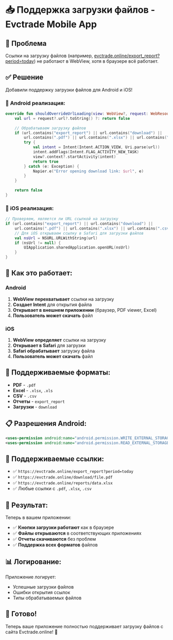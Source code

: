 # 📥 Поддержка загрузки файлов - Evctrade Mobile App

## 🎯 Проблема

Ссылки на загрузку файлов (например, [evctrade.online/export_report?period=today](https://evctrade.online/export_report?period=today)) не работают в WebView, хотя в браузере всё работает.

## ✅ Решение

Добавили поддержку загрузки файлов для Android и iOS!

### 🔧 **Android реализация:**

```kotlin
override fun shouldOverrideUrlLoading(view: WebView?, request: WebResourceRequest?): Boolean {
    val url = request?.url?.toString() ?: return false
    
    // Обрабатываем загрузку файлов
    if (url.contains("export_report") || url.contains("download") || 
        url.contains(".pdf") || url.contains(".xlsx") || url.contains(".csv")) {
        try {
            val intent = Intent(Intent.ACTION_VIEW, Uri.parse(url))
            intent.addFlags(Intent.FLAG_ACTIVITY_NEW_TASK)
            view?.context?.startActivity(intent)
            return true
        } catch (e: Exception) {
            Napier.e("Error opening download link: $url", e)
        }
    }
    
    return false
}
```

### 🍎 **iOS реализация:**

```kotlin
// Проверяем, является ли URL ссылкой на загрузку
if (url.contains("export_report") || url.contains("download") || 
    url.contains(".pdf") || url.contains(".xlsx") || url.contains(".csv")) {
    // Для iOS открываем ссылку в Safari для загрузки файлов
    val nsUrl = NSURL.URLWithString(url)
    if (nsUrl != null) {
        UIApplication.sharedApplication.openURL(nsUrl)
    }
}
```

## 📱 **Как это работает:**

### Android
1. **WebView перехватывает** ссылки на загрузку
2. **Создает Intent** для открытия файла
3. **Открывает в внешнем приложении** (браузер, PDF viewer, Excel)
4. **Пользователь может скачать** файл

### iOS
1. **WebView определяет** ссылки на загрузку
2. **Открывает в Safari** для загрузки
3. **Safari обрабатывает** загрузку файла
4. **Пользователь может скачать** файл

## 🔧 **Поддерживаемые форматы:**

- **PDF** - `.pdf`
- **Excel** - `.xlsx`, `.xls`
- **CSV** - `.csv`
- **Отчеты** - `export_report`
- **Загрузки** - `download`

## 📋 **Разрешения Android:**

```xml
<uses-permission android:name="android.permission.WRITE_EXTERNAL_STORAGE" />
<uses-permission android:name="android.permission.READ_EXTERNAL_STORAGE" />
```

## 🎯 **Поддерживаемые ссылки:**

- ✅ `https://evctrade.online/export_report?period=today`
- ✅ `https://evctrade.online/download/file.pdf`
- ✅ `https://evctrade.online/reports/data.xlsx`
- ✅ Любые ссылки с `.pdf`, `.xlsx`, `.csv`

## 🚀 **Результат:**

Теперь в вашем приложении:
- ✅ **Кнопки загрузки работают** как в браузере
- ✅ **Файлы открываются** в соответствующих приложениях
- ✅ **Отчеты скачиваются** без проблем
- ✅ **Поддержка всех форматов** файлов

## 📊 **Логирование:**

Приложение логирует:
- Успешные загрузки файлов
- Ошибки открытия ссылок
- Типы обрабатываемых файлов

## 🎉 **Готово!**

Теперь ваше приложение полностью поддерживает загрузку файлов с сайта Evctrade.online! 🚀
